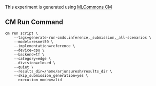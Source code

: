 This experiment is generated using [MLCommons CM](https://github.com/mlcommons/ck)
## CM Run Command
```
cm run script \
	--tags=generate-run-cmds,inference,_submission,_all-scenarios \
	--model=resnet50 \
	--implementation=reference \
	--device=cpu \
	--backend=tf \
	--category=edge \
	--division=closed \
	--quiet \
	--results_dir=/home/arjunsuresh/results_dir \
	--skip_submission_generation=yes \
	--execution-mode=valid
```
